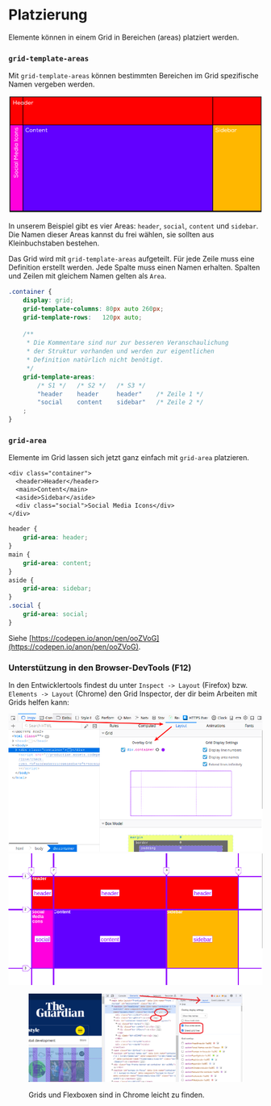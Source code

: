 # Platzierung

Elemente können in einem Grid in Bereichen (areas) platziert werden.&#x20;

### `grid-template-areas`

Mit `grid-template-areas` können bestimmten Bereichen im Grid spezifische Namen vergeben werden.&#x20;

![Container](../../.gitbook/assets/code-example-3.png)

In unserem Beispiel gibt es vier Areas: `header`, `social`, `content` und `sidebar`. Die Namen dieser Areas kannst du frei wählen, sie sollten aus Kleinbuchstaben bestehen.

Das Grid wird mit `grid-template-areas` aufgeteilt. Für jede Zeile muss eine Definition erstellt werden. Jede Spalte muss einen Namen erhalten. Spalten und Zeilen mit gleichem Namen gelten als `Area`.

```css
.container {
    display: grid;
    grid-template-columns: 80px auto 260px;
    grid-template-rows:   120px auto;

    /** 
     * Die Kommentare sind nur zur besseren Veranschaulichung
     * der Struktur vorhanden und werden zur eigentlichen
     * Definition natürlich nicht benötigt.
     */
    grid-template-areas: 
        /* S1 */   /* S2 */   /* S3 */
        "header    header     header"    /* Zeile 1 */
        "social    content    sidebar"   /* Zeile 2 */ 
    ;
}
```

### `grid-area`

Elemente im Grid lassen sich jetzt ganz einfach mit `grid-area` platzieren.

```markup
<div class="container">
  <header>Header</header>
  <main>Content</main>
  <aside>Sidebar</aside>
  <div class="social">Social Media Icons</div>
</div>
```

```css
header {
    grid-area: header;
}
main {
    grid-area: content;
}
aside {
    grid-area: sidebar;
}
.social {
    grid-area: social;
}
```

Siehe [https://codepen.io/anon/pen/ooZVoG](https://codepen.io/anon/pen/ooZVoG).

### Unterstützung in den Browser-DevTools (F12)

In den Entwicklertools findest du unter `Inspect -> Layout` (Firefox) bzw. `Elements -> Layout` (Chrome) den Grid Inspector, der dir beim Arbeiten mit Grids helfen kann:

![Grid Inspector in Firefox](../../.gitbook/assets/dev-tools-setting.png) ![Container](../../.gitbook/assets/dev-tools.png)

<figure><img src="../../.gitbook/assets/ChromeDevToolsGrid.png" alt=""><figcaption><p>Grids und Flexboxen sind in Chrome leicht zu finden.</p></figcaption></figure>
